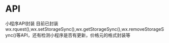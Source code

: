 # API
小程序API封装
目前已封装wx.rquest(),wx.setStorageSync(),wx.getStorageSync(),wx.removeStorageSync()等API，还有检测小程序是否有更新，价格元的格式封装等
